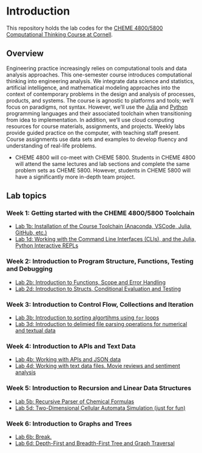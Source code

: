 # Introduction
This repository holds the lab codes for the [CHEME 4800/5800 Computational Thinking Course at Cornell](https://varnerlab.github.io/CHEME-4800-5800-ComputingBook/landing.html).

## Overview
Engineering practice increasingly relies on computational tools and data analysis approaches. This one-semester course introduces computational thinking into engineering analysis. We integrate data science and statistics, artificial intelligence, and mathematical modeling approaches into the context of contemporary problems in the design and analysis of processes, products, and systems. The course is agnostic to platforms and tools; we’ll focus on paradigms, not syntax. However, we’ll use the [Julia](https://julialang.org) and [Python](https://www.python.org) programming languages and their associated toolchain when transitioning from idea to implementation. In addition, we’ll use cloud computing resources for course materials, assignments, and projects. Weekly labs provide guided practice on the computer, with teaching staff present. Course assignments use data sets and examples to develop fluency and understanding of real-life problems. 

* CHEME 4800 will co-meet with CHEME 5800. Students in CHEME 4800 will attend the same lectures and lab sections and complete the same problem sets as CHEME 5800. However, students in CHEME 5800 will have a significantly more in-depth team project. 

## Lab topics
### Week 1: Getting started with the CHEME 4800/5800 Toolchain
* [Lab 1b: Installation of the Course Toolchain (Anaconda, VSCode, Julia, GitHub, etc.)](./week-1/Lab-1b/README.md)
* [Lab 1d: Working with the Command Line Interfaces (CLIs), and the Julia, Python Interactive REPLs](./week-1/Lab-1d/README.md)

### Week 2: Introduction to Program Structure, Functions, Testing and Debugging
* [Lab 2b: Introduction to Functions, Scope and Error Handling](./week-2/Lab-2b/README.md)
* [Lab 2d: Introduction to Structs, Conditional Evaluation and Testing](./week-2/Lab-2d/README.md)

### Week 3: Introduction to Control Flow, Collections and Iteration
* [Lab 3b: Introduction to sorting algortihms using `for` loops](./week-3/Lab-3b/README.md)
* [Lab 3d: Introduction to delimied file parsing operations for numerical and textual data](./week-3/Lab-3d/README.md)

### Week 4: Introduction to APIs and Text Data
* [Lab 4b: Working with APIs and JSON data](./week-4/Lab-4b/README.md)
* [Lab 4d: Working with text data files. Movie reviews and sentiment analysis](./week-4/Lab-4d/README.md)

### Week 5: Introduction to Recursion and Linear Data Structures
* [Lab 5b: Recursive Parser of Chemical Formulas](./week-5/Lab-5b/README.md)
* [Lab 5d: Two-Dimensional Cellular Automata Simulation (just for fun)](./week-5/Lab-5d/README.md)

### Week 6: Introduction to Graphs and Trees
* [Lab 6b: Break.](./week-6/Lab-6b/README.md)
* [Lab 6d: Depth-First and Breadth-First Tree and Graph Traversal](./week-6/Lab-6d/README.md)
